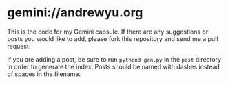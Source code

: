 # gemini://andrewyu.org

This is the code for my Gemini capsule. If there are any suggestions or posts you would like to add, please fork this repository and send me a pull request. 

If you are adding a post, be sure to run `python3 gen.py` in the `post` directory in order to generate the index. Posts should be named with dashes instead of spaces in the filename. 
